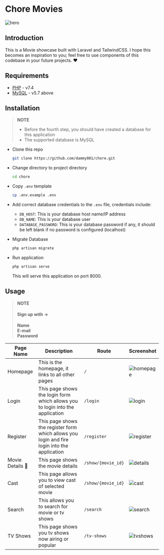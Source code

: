 # Chore Movies

![hero](https://res.cloudinary.com/djwluqv3m/image/upload/v1590980205/choremovies_ikae3r.png)

## Introduction

This is a Movie showcase built with Laravel and TailwindCSS. I hope this becomes an inspiration to you; feel free to use components of this codebase in your future projects. ❤️

## Requirements

* [PHP](https://php.com) -  v7.4
* [MySQL](https://mysql.com) - v5.7 above

## Installation

>**NOTE**</br>
> * Before the fourth step, you should have created a database for this application
> * The supported database is MySQL

* Clone this repo

  ```bash
  git clone https://github.com/dammy001/chore.git
  ```

* Change directory to project directory

  ```bash
  cd chore
  ```

* Copy `.env` template

  ```bash
  cp .env.example .env
  ```

* Add correct database credentials to the `.env` file, credentials include:
  - `DB_HOST`: This is your database host name/IP address
  - `DB_NAME`: This is your database user
  - `DATABASE_PASSWORD`: This is your database password if any, it should be left blank if no password is configured (localhost)

* Migrate Database

  ```bash
  php artisan migrate
  ```

* Run application

  ```bash
  php artisan serve
  ```

  This will serve this application on port 8000.

## Usage

>**NOTE**</br>
> #### Sign up with -> </br>
> **Name**</br>
> **E-mail**</br>
> **Password**

|  Page Name	|  Description 	|  Route 	|   Screenshot	|
|---	|---	|---	|---	|
|  Homepage	|  This is the homepage, it links to all other pages 	|  `/` 	|   ![homepage](https://res.cloudinary.com/djwluqv3m/image/upload/v1590980205/choremovies_ikae3r.png)	|
|   Login	|   This page shows the login form which allows you to login into the application	|   `/login`	|   ![login](https://res.cloudinary.com/djwluqv3m/image/upload/v1590981001/login_et1nad.png)	|
|  Register	|  This page shows the register form which allows you login and fire login into the application	|  `/register` 	|   ![register](https://res.cloudinary.com/djwluqv3m/image/upload/v1590980991/register_opnohz.png)	|
|   Movie Details 🍶	|   This page shows the movie details	|   `/show/{movie_id}`	|  ![details](https://res.cloudinary.com/djwluqv3m/image/upload/v1590981622/moviedetails_rkqtww.png) 	|
|  Cast	|  This page allows you to view cast of selected movie	|  `/show/{movie_id}` 	|   ![cast](https://res.cloudinary.com/djwluqv3m/image/upload/v1590981634/cast_ekr0wq.png)	|
|   Search  |   This allows you to search for movie or tv shows	|   `/search`	|  ![search](https://res.cloudinary.com/djwluqv3m/image/upload/v1590982244/search_o8j2x2.png) 	|
|   TV Shows	|   This page shows you tv shows now airing or popular 	|  `/tv-shows` 	|  ![tvshows](https://res.cloudinary.com/djwluqv3m/image/upload/v1590982430/tvshows_eepqim.png) 	|

